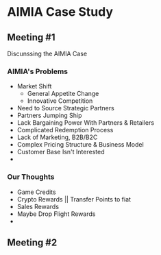 # AIMIA Case Study

## Meeting #1
Discunssing the AIMIA Case

### AIMIA's Problems
* Market Shift
    * General Appetite Change
    * Innovative Competition
* Need to Source Strategic Partners
* Partners Jumping Ship
* Lack Bargaining Power With Partners & Retailers
* Complicated Redemption Process
* Lack of Marketing, B2B/B2C
* Complex Pricing Structure & Business Model
* Customer Base Isn't Interested
* 

### Our Thoughts
* Game Credits
* Crypto Rewards || Transfer Points to fiat
* Sales Rewards
* Maybe Drop Flight Rewards
* 


## Meeting #2

